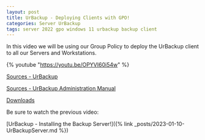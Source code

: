 ```yaml
---
layout: post
title: UrBackup - Deploying Clients with GPO!
categories: Server UrBackup
tags: server 2022 gpo windows 11 urbackup backup client
---
```


In this video we will be using our Group Policy to deploy the UrBackup client to all our Servers and Workstations.

{% youtube "https://youtu.be/OPYVI60i54w" %}


[Sources - UrBackup](https://www.urbackup.org/index.html)

[Sources - UrBackup Administration Manual](https://www.urbackup.org/administration_manual.html)

[Downloads](https://www.urbackup.org/download.html)

Be sure to watch the previous video:

[UrBackup - Installing the Backup Server!]({% link _posts/2023-01-10-UrBackupServer.md %})

